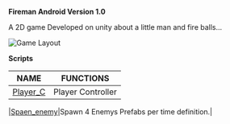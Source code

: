 **Fireman Android Version 1.0**

A 2D game Developed on unity about a little man and fire balls...



![Game Layout](https://github.com/gunsleobezerra/Fireman/tree/apk/Github_images/game.png)


**Scripts**

|NAME|FUNCTIONS|
|----|---------|
|[Player_C](https://github.com/gunsleobezerra/Fireman/tree/apk/Assets/Scripts/Player_C.cs)|Player Controller

|[Spaen_enemy]((https://github.com/gunsleobezerra/Fireman/tree/apk/Assets/Scripts/Spaen_enemy.cs))|Spawn 4 Enemys Prefabs per time definition.|

